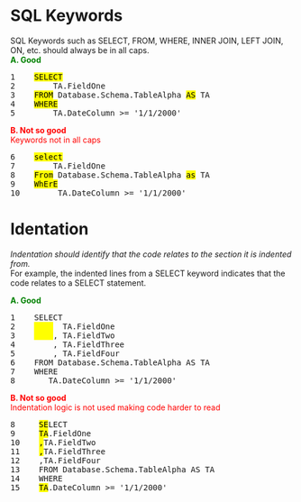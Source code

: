 # SQL Keywords
SQL Keywords such as SELECT, FROM, WHERE, INNER JOIN, LEFT JOIN, ON, etc. should always be in all caps.
<br/>
<span style="color: green"><strong>A. Good</strong></span>
<pre>
1    <mark>SELECT</mark>
2        TA.FieldOne
3    <mark>FROM</mark> Database.Schema.TableAlpha <mark>AS</mark> TA
4    <mark>WHERE</mark>
5        TA.DateColumn >= '1/1/2000'
</pre>

<span style="color: red"><strong>B. Not so good</strong></span>
<br/>
<span style="color: red">Keywords not in all caps</span>
<br/>
<pre>
6    <mark>select</mark>
7        TA.FieldOne
8    <mark>From</mark> Database.Schema.TableAlpha <mark>as</mark> TA
9    <mark>WhErE</mark>
10        TA.DateColumn >= '1/1/2000'
</pre>

# Identation
<em>Indentation should identify that the code relates to the section it is indented from.</em>
<br/>
For example, the indented lines from a SELECT keyword indicates that the code relates to a SELECT statement.

<span style="color: green"><strong>A. Good</strong></span>
<pre>
1    SELECT
2    <mark>    </mark>  TA.FieldOne
3    <mark>    </mark>, TA.FieldTwo
4        , TA.FieldThree
5        , TA.FieldFour
6    FROM Database.Schema.TableAlpha AS TA
7    WHERE
8       TA.DateColumn >= '1/1/2000'
</pre>
<span style="color: red"><strong>B. Not so good</strong></span>
<br/>
<span style="color: red">Indentation logic is not used making code harder to read</span>
<pre>
8     <mark>SE</mark>LECT
9     <mark>TA</mark>.FieldOne
10    <mark>,</mark>TA.FieldTwo
11    <mark>,</mark>TA.FieldThree
12    ,TA.FieldFour
13    FROM Database.Schema.TableAlpha AS TA
14    WHERE
15    <mark>TA</mark>.DateColumn >= '1/1/2000'
</pre>